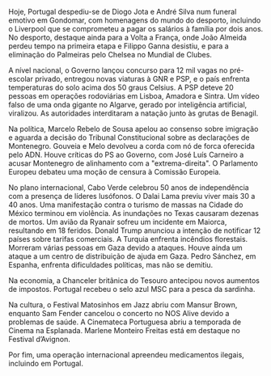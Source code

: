 Hoje, Portugal despediu-se de Diogo Jota e André Silva num funeral emotivo em Gondomar, com homenagens do mundo do desporto, incluindo o Liverpool que se comprometeu a pagar os salários à família por dois anos. No desporto, destaque ainda para a Volta a França, onde João Almeida perdeu tempo na primeira etapa e Filippo Ganna desistiu, e para a eliminação do Palmeiras pelo Chelsea no Mundial de Clubes.

A nível nacional, o Governo lançou concurso para 12 mil vagas no pré-escolar privado, entregou novas viaturas à GNR e PSP, e o país enfrenta temperaturas do solo acima dos 50 graus Celsius. A PSP deteve 20 pessoas em operações rodoviárias em Lisboa, Amadora e Sintra. Um vídeo falso de uma onda gigante no Algarve, gerado por inteligência artificial, viralizou. As autoridades interditaram a natação junto às grutas de Benagil.

Na política, Marcelo Rebelo de Sousa apelou ao consenso sobre imigração e aguarda a decisão do Tribunal Constitucional sobre as declarações de Montenegro. Gouveia e Melo devolveu a corda com nó de forca oferecida pelo ADN. Houve críticas do PS ao Governo, com José Luís Carneiro a acusar Montenegro de alinhamento com a "extrema-direita". O Parlamento Europeu debateu uma moção de censura à Comissão Europeia.

No plano internacional, Cabo Verde celebrou 50 anos de independência com a presença de líderes lusófonos. O Dalai Lama previu viver mais 30 a 40 anos. Uma manifestação contra o turismo de massas na Cidade do México terminou em violência. As inundações no Texas causaram dezenas de mortos. Um avião da Ryanair sofreu um incidente em Maiorca, resultando em 18 feridos. Donald Trump anunciou a intenção de notificar 12 países sobre tarifas comerciais. A Turquia enfrenta incêndios florestais. Morreram várias pessoas em Gaza devido a ataques. Houve ainda um ataque a um centro de distribuição de ajuda em Gaza. Pedro Sánchez, em Espanha, enfrenta dificuldades políticas, mas não se demitiu.

Na economia, a Chanceler britânica do Tesouro antecipou novos aumentos de impostos. Portugal recebeu o selo azul MSC para a pesca da sardinha.

Na cultura, o Festival Matosinhos em Jazz abriu com Mansur Brown, enquanto Sam Fender cancelou o concerto no NOS Alive devido a problemas de saúde. A Cinemateca Portuguesa abriu a temporada de Cinema na Esplanada. Marlene Monteiro Freitas está em destaque no Festival d’Avignon.

Por fim, uma operação internacional apreendeu medicamentos ilegais, incluindo em Portugal.